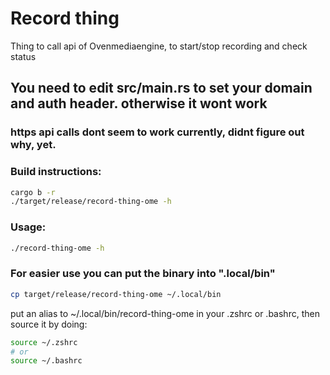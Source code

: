 # Record thing

Thing to call api of Ovenmediaengine, to start/stop recording and check status

## You need to edit src/main.rs to set your domain and auth header. otherwise it wont work
### https api calls dont seem to work currently, didnt figure out why, yet.

### Build instructions:
```bash
cargo b -r
./target/release/record-thing-ome -h
```

### Usage:
```bash
./record-thing-ome -h
```

### For easier use you can put the binary into ".local/bin"
```bash
cp target/release/record-thing-ome ~/.local/bin
```

put an alias to ~/.local/bin/record-thing-ome in your .zshrc or .bashrc, then source it by doing:
```bash
source ~/.zshrc 
# or 
source ~/.bashrc
```
